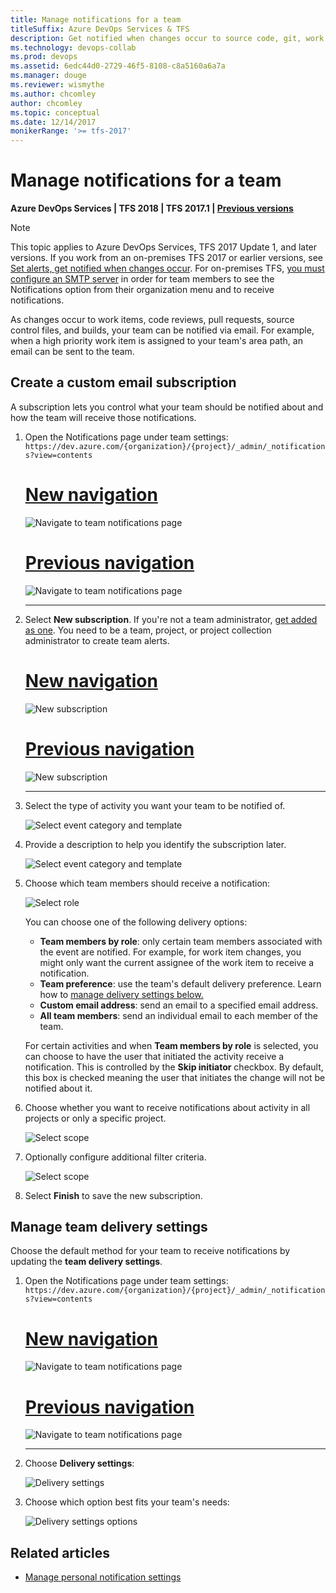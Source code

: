 ```yaml
---
title: Manage notifications for a team
titleSuffix: Azure DevOps Services & TFS 
description: Get notified when changes occur to source code, git, work items, and builds in Azure DevOps Services & Team Foundation Server  
ms.technology: devops-collab
ms.prod: devops
ms.assetid: 6edc44d0-2729-46f5-8108-c8a5160a6a7a
ms.manager: douge
ms.reviewer: wismythe
ms.author: chcomley
author: chcomley
ms.topic: conceptual
ms.date: 12/14/2017  
monikerRange: '>= tfs-2017'
---
```


# Manage notifications for a team

<b>Azure DevOps Services | TFS 2018 | TFS 2017.1 | [Previous versions](../boards/queries/alerts-and-notifications.md)</b>

> [!NOTE]  
> This topic applies to Azure DevOps Services, TFS 2017 Update 1, and later versions. If you work from an on-premises TFS 2017 or earlier versions, see [Set alerts, get notified when changes occur](../boards/queries/alerts-and-notifications.md). For on-premises TFS, [you must configure an SMTP server](/tfs/server/admin/setup-customize-alerts) in order for team members to see the Notifications option from their organization menu and to receive notifications.

As changes occur to work items, code reviews, pull requests, source control files, and builds, your team can be notified via email. For example, when a high priority work item is assigned to your team's area path, an email can be sent to the team.

## Create a custom email subscription

A subscription lets you control what your team should be notified about and how the team will receive those notifications.

1. Open the Notifications page under team settings: `https://dev.azure.com/{organization}/{project}/_admin/_notifications?view=contents`
	
   # [New navigation](#tab/new-nav)
   ![Navigate to team notifications page](_img/nav-team-notifications-hub-newnav.png)

   # [Previous navigation](#tab/previous-nav)
   ![Navigate to team notifications page](_img/nav-team-notifications-hub.png)

   ---

2. Select **New subscription**. If you're not a team administrator, [get added as one](../organizations/settings/add-team-administrator.md). You need to be a team, project, or project collection administrator to create team alerts.

   # [New navigation](#tab/new-nav)
   ![New subscription](_img/new-subscription-newnav.png)

   # [Previous navigation](#tab/previous-nav)
   ![New subscription](_img/new-subscription.png)

   ---
	
	
3. Select the type of activity you want your team to be notified of.
	
	![Select event category and template](_img/new-sub-page1.png)

4. Provide a description to help you identify the subscription later.

	![Select event category and template](_img/new-sub-description.png)

5. Choose which team members should receive a notification:

	![Select role](_img/new-sub-team-delivery-by-role.png)

   You can choose one of the following delivery options:
   * **Team members by role**: only certain team members associated with the event are notified. For example, for work item changes, you might only want the current assignee of the work item to receive a notification.
   * **Team preference**: use the team's default delivery preference. Learn how to [manage delivery settings below.](#manage)
   * **Custom email address**: send an email to a specified email address.
   * **All team members**: send an individual email to each member of the team.

   For certain activities and when **Team members by role** is selected, you can choose to have the user that initiated the activity receive a notification. This is controlled by the **Skip initiator** checkbox. By default, this box is checked meaning the user that initiates the change will not be notified about it.

6. Choose whether you want to receive notifications about activity in all projects or only a specific project.

	![Select scope](_img/new-sub-scope.png)

7. Optionally configure additional filter criteria.

	![Select scope](_img/new-sub-filter-conditions.png)

7. Select **Finish** to save the new subscription.

<a name="manage" />

## Manage team delivery settings

Choose the default method for your team to receive notifications by updating the **team delivery settings**.

1. Open the Notifications page under team settings: `https://dev.azure.com/{organization}/{project}/_admin/_notifications?view=contents`
	
   # [New navigation](#tab/new-nav)
   ![Navigate to team notifications page](_img/nav-team-notifications-hub-newnav.png)

   # [Previous navigation](#tab/previous-nav)
   ![Navigate to team notifications page](_img/nav-team-notifications-hub.png)

   ---

2. Choose **Delivery settings**:

   ![Delivery settings](_img/delivery-settings-newnav.png)


3. Choose which option best fits your team's needs:

	![Delivery settings options](_img/delivery-settings-options.png)

## Related articles

- [Manage personal notification settings](howto-manage-personal-notifications.md)  